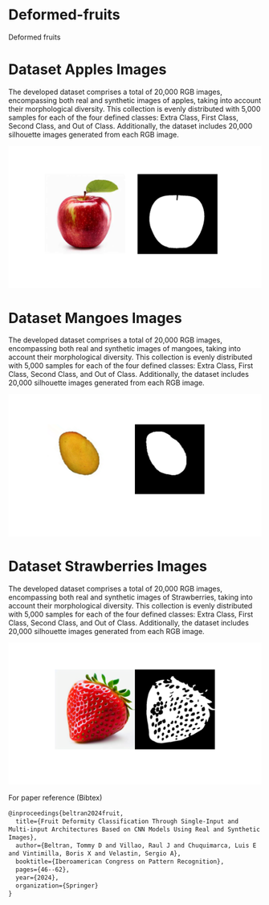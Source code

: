 # Deformed-fruits
Deformed fruits

# Dataset Apples Images
The developed dataset comprises a total of 20,000 RGB images, encompassing both real and synthetic images of apples, taking into account their morphological diversity. This collection is evenly distributed with 5,000 samples for each of the four defined classes: Extra Class, First Class, Second Class, and Out of Class. Additionally, the dataset includes 20,000 silhouette images generated from each RGB image.

![Image text](apple.png)


# Dataset Mangoes Images
The developed dataset comprises a total of 20,000 RGB images, encompassing both real and synthetic images of mangoes, taking into account their morphological diversity. This collection is evenly distributed with 5,000 samples for each of the four defined classes: Extra Class, First Class, Second Class, and Out of Class. Additionally, the dataset includes 20,000 silhouette images generated from each RGB image.

![Image text](mango.png)


# Dataset Strawberries Images
The developed dataset comprises a total of 20,000 RGB images, encompassing both real and synthetic images of Strawberries, taking into account their morphological diversity. This collection is evenly distributed with 5,000 samples for each of the four defined classes: Extra Class, First Class, Second Class, and Out of Class. Additionally, the dataset includes 20,000 silhouette images generated from each RGB image.

![Image text](strawberry.png)

For paper reference (Bibtex)

```
@inproceedings{beltran2024fruit,
  title={Fruit Deformity Classification Through Single-Input and Multi-input Architectures Based on CNN Models Using Real and Synthetic Images},
  author={Beltran, Tommy D and Villao, Raul J and Chuquimarca, Luis E and Vintimilla, Boris X and Velastin, Sergio A},
  booktitle={Iberoamerican Congress on Pattern Recognition},
  pages={46--62},
  year={2024},
  organization={Springer}
}
```

